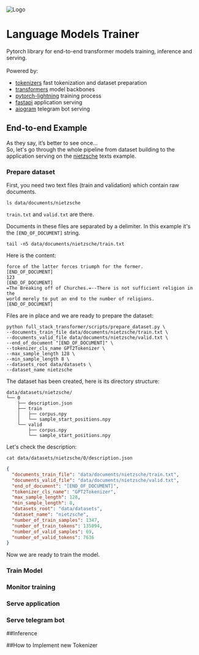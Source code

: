 ![Logo](docs/source/_images/logos/lightning_logo.svg)

# Language Models Trainer
Pytorch library for end-to-end transformer models training, inference and serving.
<br>
<br>
Powered by:
- [tokenizers](https://github.com/huggingface/tokenizers) fast tokenization and dataset preparation
- [transformers](https://github.com/huggingface/transformers) model backbones
- [pytorch-lightning](https://github.com/PyTorchLightning/pytorch-lightning) training process
- [fastapi](https://github.com/tiangolo/fastapi) application serving
- [aiogram](https://github.com/aiogram/aiogram) telegram bot serving

## End-to-end Example
As they say, it’s better to see once...<br>
So, let's go through the whole pipeline from dataset building to the application
serving on the [nietzsche](data/documents/nietzsche) texts example.

### Prepare dataset

First, you need two text files (train and validation) which contain raw documents.

```
ls data/documents/nietzsche
```
`train.txt` and `valid.txt` are there.

Documents in these files are separated by a delimiter. In this example it's the
`[END_OF_DOCUMENT]` string.
```
tail -n5 data/documents/nietzsche/train.txt
```

Here is the content:
```
force of the latter forces triumph for the former.
[END_OF_DOCUMENT]
123
[END_OF_DOCUMENT]
=The Breaking off of Churches.=--There is not sufficient religion in the
world merely to put an end to the number of religions.
[END_OF_DOCUMENT]
```

Files are in place and we are ready to prepare the dataset:
```
python full_stack_transformer/scripts/prepare_dataset.py \
--documents_train_file data/documents/nietzsche/train.txt \
--documents_valid_file data/documents/nietzsche/valid.txt \
--end_of_document "[END_OF_DOCUMENT]" \
--tokenizer_cls_name GPT2Tokenizer \
--max_sample_length 128 \
--min_sample_length 8 \
--datasets_root data/datasets \
--dataset_name nietzsche
```

The dataset has been created, here is its directory structure:
```
data/datasets/nietzsche/
└── 0
    ├── description.json
    ├── train
    │   ├── corpus.npy
    │   └── sample_start_positions.npy
    └── valid
        ├── corpus.npy
        └── sample_start_positions.npy
```

Let's check the description:
```
cat data/datasets/nietzsche/0/description.json
```
```json
{
  "documents_train_file": "data/documents/nietzsche/train.txt",
  "documents_valid_file": "data/documents/nietzsche/valid.txt",
  "end_of_document": "[END_OF_DOCUMENT]",
  "tokenizer_cls_name": "GPT2Tokenizer",
  "max_sample_length": 128,
  "min_sample_length": 8,
  "datasets_root": "data/datasets",
  "dataset_name": "nietzsche",
  "number_of_train_samples": 1347,
  "number_of_train_tokens": 135094,
  "number_of_valid_samples": 69,
  "number_of_valid_tokens": 7636
}
```
Now we are ready to train the model.


### Train Model
### Monitor training
### Serve application
### Serve telegram bot

##Inference

##How to Implement new Tokenizer


